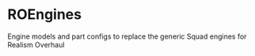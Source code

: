 # ROEngines
Engine models and part configs to replace the generic Squad engines for Realism Overhaul
